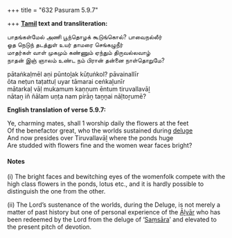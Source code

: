 +++
title = "632 Pasuram 5.9.7"

+++
**[Tamil](/definition/tamil#history "show Tamil definitions") text and transliteration:**

பாதங்கள்மேல் அணி பூந்தொழக் கூடுங்கொல்? பாவைநல்லீர்  
ஓத நெடுந் தடத்துள் உயர் தாமரை செங்கழுநீர்  
மாதர்கள் வாள் முகமும் கண்ணும் ஏந்தும் திருவல்லவாழ்  
நாதன் இஞ் ஞாலம் உண்ட நம் பிரான் தன்னை நாள்தொறுமே?

pātaṅkaḷmēl aṇi pūntoḻak kūṭuṅkol? pāvainallīr  
ōta neṭun taṭattuḷ uyar tāmarai ceṅkaḻunīr  
mātarkaḷ vāḷ mukamum kaṇṇum ēntum tiruvallavāḻ  
nātaṉ iñ ñālam uṇṭa nam pirāṉ taṉṉai nāḷtoṟumē?

**English translation of verse 5.9.7:**

Ye, charming mates, shall 1 worship daily the flowers at the feet  
Of the benefactor great, who the worlds sustained during [deluge](/definition/deluge#history "show deluge definitions")  
And now presides over Tiruvallavāḻ where the ponds huge  
Are studded with flowers fine and the women wear faces bright?

#### Notes

\(i\) The bright faces and bewitching eyes of the womenfolk compete with the high class flowers in the ponds, lotus etc., and it is hardly possible to distinguish the one from the other.

\(ii\) The Lord’s sustenance of the worlds, during the Deluge, is not merely a matter of past history but one of personal experience of the [Āḻvār](/definition/aḻvar#vaishnavism "show Āḻvār definitions") who has been redeemed by the Lord from the deluge of ‘[Saṃsāra](/definition/samsara#history "show Saṃsāra definitions")’ and elevated to the present pitch of devotion.


